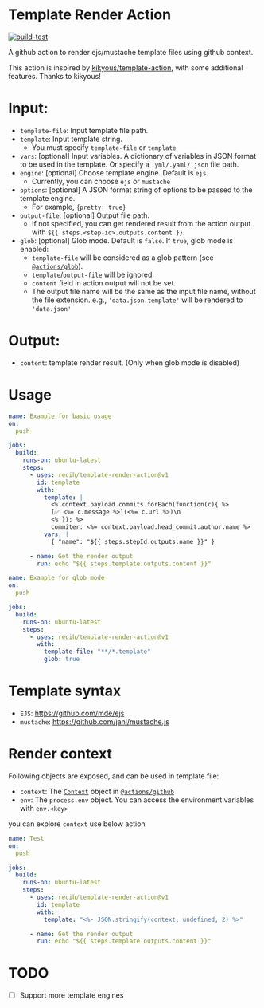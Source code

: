 # Template Render Action
[![build-test](https://github.com/recih/template-render-action/actions/workflows/test.yml/badge.svg)](https://github.com/recih/template-render-action/actions/workflows/test.yml)

A github action to render ejs/mustache template files using github context.

This action is inspired by [kikyous/template-action](https://github.com/kikyous/template-action), with some additional features. Thanks to kikyous!

# Input:
* `template-file`: Input template file path. 
* `template`: Input template string.
  * You must specify `template-file` or `template` 
* `vars`: [optional] Input variables. A dictionary of variables in JSON format to be used in the template. Or specify a `.yml/.yaml/.json` file path.
* `engine`: [optional] Choose template engine. Default is `ejs`.
  * Currently, you can choose `ejs` or `mustache`
* `options`: [optional] A JSON format string of options to be passed to the template engine.
  * For example, `{pretty: true}`
* `output-file`: [optional] Output file path.
  * If not specified, you can get rendered result from the action output with `${{ steps.<step-id>.outputs.content }}`.
* `glob`: [optional] Glob mode. Default is `false`. If `true`, glob mode is enabled:
  * `template-file` will be considered as a glob pattern (see [`@actions/glob`](https://github.com/actions/toolkit/tree/master/packages/glob)).
  * `template`/`output-file` will be ignored.
  * `content` field in action output will not be set.
  * The output file name will be the same as the input file name, without the file extension. e.g., `'data.json.template'` will be rendered to `'data.json'`

# Output:
* `content`: template render result. (Only when glob mode is disabled)

# Usage
```yml
name: Example for basic usage
on:
  push

jobs:
  build:
    runs-on: ubuntu-latest
    steps:
      - uses: recih/template-render-action@v1
        id: template
        with:
          template: |
            <% context.payload.commits.forEach(function(c){ %>
            [✅ <%= c.message %>](<%= c.url %>)\n
            <% }); %>
            commiter: <%= context.payload.head_commit.author.name %>
          vars: |
            { "name": "${{ steps.stepId.outputs.name }}" }

      - name: Get the render output
        run: echo "${{ steps.template.outputs.content }}"
```

```yml
name: Example for glob mode
on:
  push

jobs:
  build:
    runs-on: ubuntu-latest
    steps:
      - uses: recih/template-render-action@v1
        with:
          template-file: "**/*.template"
          glob: true
```

# Template syntax

* `EJS`: https://github.com/mde/ejs
* `mustache`: https://github.com/janl/mustache.js

# Render context

Following objects are exposed, and can be used in template file:

* `context`: The [`Context`](https://github.com/actions/toolkit/blob/main/packages/github/src/context.ts) object in [`@actions/github`](https://github.com/actions/toolkit/tree/main/packages/github)
* `env`: The `process.env` object. You can access the environment variables with `env.<key>`

you can explore `context` use below action
```yml
name: Test
on:
  push

jobs:
  build:
    runs-on: ubuntu-latest
    steps:
      - uses: recih/template-render-action@v1
        id: template
        with:
          template: "<%- JSON.stringify(context, undefined, 2) %>"

      - name: Get the render output
        run: echo "${{ steps.template.outputs.content }}"
```

# TODO

* [ ] Support more template engines
